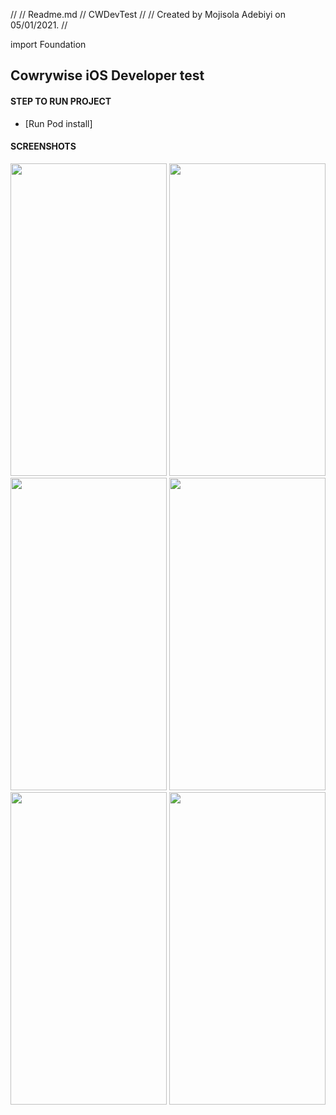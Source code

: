 //
//  Readme.md
//  CWDevTest
//
//  Created by Mojisola Adebiyi on 05/01/2021.
//

import Foundation

## Cowrywise iOS Developer test

#### STEP TO RUN PROJECT
* [Run Pod install]

#### SCREENSHOTS

<img width="250" height="500" src="https://raw.githubusercontent.com/m0ji/CWDevTest/screenshot1.png" alt="">
<img width="250" height="500" src="https://raw.githubusercontent.com/m0ji/CWDevTest/screenshot2.png" alt="">
<img width="250" height="500" src="https://raw.githubusercontent.com/m0ji/CWDevTest/screenshot3.png" alt="">
<img width="250" height="500" src="https://raw.githubusercontent.com/m0ji/CWDevTest/screenshot4.png" alt="">
<img width="250" height="500" src="https://raw.githubusercontent.com/m0ji/CWDevTest/screenshot5.png" alt="">
<img width="250" height="500" src="https://raw.githubusercontent.com/m0ji/CWDevTest/screenshot6.png" alt="">



